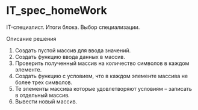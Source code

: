 # IT_spec_homeWork
IT-специалист.  Итоги блока. Выбор специализации.

Описание решения
1.	Создать пустой массив для ввода значений.
2.	Создать функцию ввода данных в массив.
3.	Проверить полученный массив на количество символов в каждом элементе.
4.	Создать функцию с условием, что в каждом элементе массива не более трех символов.
5.	Те элементы массива которые удовлетворяют условиям – записать в отдельный массив.
6.  Вывести новый массив.
